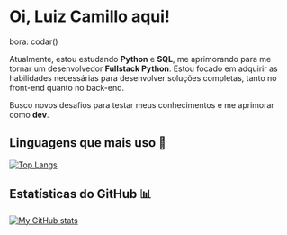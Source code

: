 # Oi, Luiz Camillo aqui!
 bora:
   codar()

Atualmente, estou estudando **Python** e **SQL**, me aprimorando para me tornar um desenvolvedor **Fullstack Python**. Estou focado em adquirir as habilidades necessárias para desenvolver soluções completas, tanto no front-end quanto no back-end.

Busco novos desafios para testar meus conhecimentos e me aprimorar como **dev**.

## Linguagens que mais uso 🚀

[![Top Langs](https://github-readme-stats.vercel.app/api/top-langs/?username=luiz-camillo&layout=compact&theme=radical)](https://github.com/luiz-camillo)

## Estatísticas do GitHub 📊

[![My GitHub stats](https://github-readme-stats.vercel.app/api?username=luiz-camillo&count_private=true&show_icons=true&theme=radical)](https://github.com/luiz-camillo)
